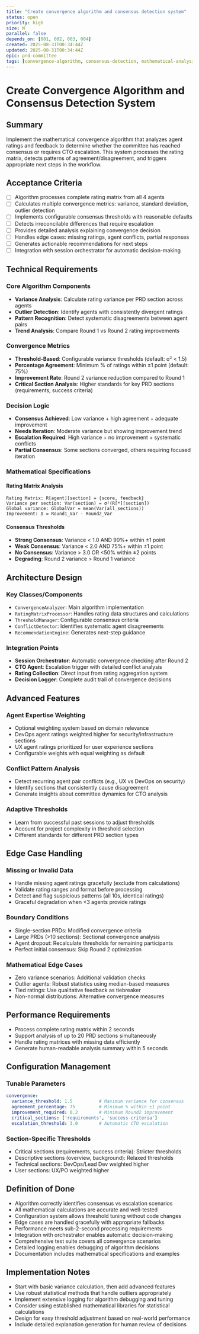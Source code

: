 ```yaml
---
title: "Create convergence algorithm and consensus detection system"
status: open
priority: high
size: M
parallel: false
depends_on: [001, 002, 003, 004]
created: 2025-08-31T00:34:44Z
updated: 2025-08-31T00:34:44Z
epic: prd-committee
tags: [convergence-algorithm, consensus-detection, mathematical-analysis, decision-system]
---
```


# Create Convergence Algorithm and Consensus Detection System

## Summary

Implement the mathematical convergence algorithm that analyzes agent ratings and feedback to determine whether the committee has reached consensus or requires CTO escalation. This system processes the rating matrix, detects patterns of agreement/disagreement, and triggers appropriate next steps in the workflow.

## Acceptance Criteria

- [ ] Algorithm processes complete rating matrix from all 4 agents
- [ ] Calculates multiple convergence metrics: variance, standard deviation, outlier detection
- [ ] Implements configurable consensus thresholds with reasonable defaults
- [ ] Detects irreconcilable differences that require escalation
- [ ] Provides detailed analysis explaining convergence decision
- [ ] Handles edge cases: missing ratings, agent conflicts, partial responses
- [ ] Generates actionable recommendations for next steps
- [ ] Integration with session orchestrator for automatic decision-making

## Technical Requirements

### Core Algorithm Components
- **Variance Analysis**: Calculate rating variance per PRD section across agents
- **Outlier Detection**: Identify agents with consistently divergent ratings
- **Pattern Recognition**: Detect systematic disagreements between agent pairs
- **Trend Analysis**: Compare Round 1 vs Round 2 rating improvements

### Convergence Metrics
- **Threshold-Based**: Configurable variance thresholds (default: σ² < 1.5)
- **Percentage Agreement**: Minimum % of ratings within ±1 point (default: 75%)
- **Improvement Rate**: Round 2 variance reduction compared to Round 1
- **Critical Section Analysis**: Higher standards for key PRD sections (requirements, success criteria)

### Decision Logic
- **Consensus Achieved**: Low variance + high agreement + adequate improvement
- **Needs Iteration**: Moderate variance but showing improvement trend
- **Escalation Required**: High variance + no improvement + systematic conflicts
- **Partial Consensus**: Some sections converged, others requiring focused iteration

### Mathematical Specifications

#### Rating Matrix Analysis
```
Rating Matrix: R[agent][section] = {score, feedback}
Variance per section: Var(section) = σ²(R[*][section])
Global variance: GlobalVar = mean(Var(all_sections))
Improvement: Δ = Round1_Var - Round2_Var
```

#### Consensus Thresholds
- **Strong Consensus**: Variance < 1.0 AND 90%+ within ±1 point
- **Weak Consensus**: Variance < 2.0 AND 75%+ within ±1 point  
- **No Consensus**: Variance > 3.0 OR <50% within ±2 points
- **Degrading**: Round 2 variance > Round 1 variance

## Architecture Design

### Key Classes/Components
- `ConvergenceAnalyzer`: Main algorithm implementation
- `RatingMatrixProcessor`: Handles rating data structures and calculations
- `ThresholdManager`: Configurable consensus criteria
- `ConflictDetector`: Identifies systematic agent disagreements
- `RecommendationEngine`: Generates next-step guidance

### Integration Points
- **Session Orchestrator**: Automatic convergence checking after Round 2
- **CTO Agent**: Escalation trigger with detailed conflict analysis
- **Rating Collection**: Direct input from rating aggregation system
- **Decision Logger**: Complete audit trail of convergence decisions

## Advanced Features

### Agent Expertise Weighting
- Optional weighting system based on domain relevance
- DevOps agent ratings weighted higher for security/infrastructure sections
- UX agent ratings prioritized for user experience sections
- Configurable weights with equal weighting as default

### Conflict Pattern Analysis
- Detect recurring agent pair conflicts (e.g., UX vs DevOps on security)
- Identify sections that consistently cause disagreement
- Generate insights about committee dynamics for CTO analysis

### Adaptive Thresholds
- Learn from successful past sessions to adjust thresholds
- Account for project complexity in threshold selection
- Different standards for different PRD section types

## Edge Case Handling

### Missing or Invalid Data
- Handle missing agent ratings gracefully (exclude from calculations)
- Validate rating ranges and format before processing
- Detect and flag suspicious patterns (all 10s, identical ratings)
- Graceful degradation when <3 agents provide ratings

### Boundary Conditions
- Single-section PRDs: Modified convergence criteria
- Large PRDs (>10 sections): Sectional convergence analysis
- Agent dropout: Recalculate thresholds for remaining participants
- Perfect initial consensus: Skip Round 2 optimization

### Mathematical Edge Cases
- Zero variance scenarios: Additional validation checks
- Outlier agents: Robust statistics using median-based measures
- Tied ratings: Use qualitative feedback as tiebreaker
- Non-normal distributions: Alternative convergence measures

## Performance Requirements

- Process complete rating matrix within 2 seconds
- Support analysis of up to 20 PRD sections simultaneously
- Handle rating matrices with missing data efficiently
- Generate human-readable analysis summary within 5 seconds

## Configuration Management

### Tunable Parameters
```yaml
convergence:
  variance_threshold: 1.5          # Maximum variance for consensus
  agreement_percentage: 75         # Minimum % within ±1 point
  improvement_required: 0.2        # Minimum Round2 improvement
  critical_sections: ['requirements', 'success-criteria']
  escalation_threshold: 3.0        # Automatic CTO escalation
```

### Section-Specific Thresholds
- Critical sections (requirements, success criteria): Stricter thresholds
- Descriptive sections (overview, background): Relaxed thresholds
- Technical sections: DevOps/Lead Dev weighted higher
- User sections: UX/PO weighted higher

## Definition of Done

- Algorithm correctly identifies consensus vs escalation scenarios
- All mathematical calculations are accurate and well-tested
- Configuration system allows threshold tuning without code changes
- Edge cases are handled gracefully with appropriate fallbacks
- Performance meets sub-2-second processing requirements
- Integration with orchestrator enables automatic decision-making
- Comprehensive test suite covers all convergence scenarios
- Detailed logging enables debugging of algorithm decisions
- Documentation includes mathematical specifications and examples

## Implementation Notes

- Start with basic variance calculation, then add advanced features
- Use robust statistical methods that handle outliers appropriately
- Implement extensive logging for algorithm debugging and tuning
- Consider using established mathematical libraries for statistical calculations
- Design for easy threshold adjustment based on real-world performance
- Include detailed explanation generation for human review of decisions
